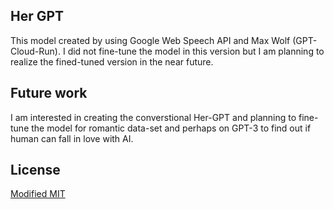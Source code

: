 ## Her GPT 

This model created by using Google Web Speech API and Max Wolf (GPT-Cloud-Run). I did not fine-tune the model in this version but I am planning to realize the fined-tuned version in the near future. 






## Future work

I am interested in creating the converstional Her-GPT and planning to fine-tune the model for romantic data-set and perhaps on GPT-3 to find out if human can fall in love with AI. 


## License

[Modified MIT](./LICENSE)

